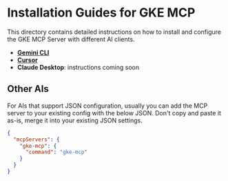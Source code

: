 # Installation Guides for GKE MCP

This directory contains detailed instructions on how to install and configure the GKE MCP Server with different AI clients.

- **[Gemini CLI](../../README.md#installation)**
- **[Cursor](install_cursor.md)**
- **Claude Desktop**: instructions coming soon

## Other AIs

For AIs that support JSON configuration, usually you can add the MCP server to your existing config with the below JSON. Don't copy and paste it as-is, merge it into your existing JSON settings.

```json
{
  "mcpServers": {
    "gke-mcp": {
      "command": "gke-mcp"
    }
  }
}
```
